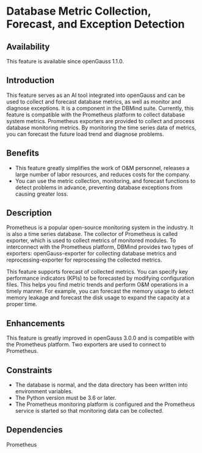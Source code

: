 # Database Metric Collection, Forecast, and Exception Detection<a name="EN-US_TOPIC_0000001105075484"></a>

## Availability<a name="section1394818443613"></a>

This feature is available since openGauss 1.1.0.

## Introduction<a name="section36382403357"></a>

This feature serves as an AI tool integrated into openGauss and can be used to collect and forecast database metrics, as well as monitor and diagnose exceptions. It is a component in the DBMind suite. Currently, this feature is compatible with the Prometheus platform to collect database system metrics. Prometheus exporters are provided to collect and process database monitoring metrics. By monitoring the time series data of metrics, you can forecast the future load trend and diagnose problems.

## Benefits<a name="section5621105733410"></a>

-   This feature greatly simplifies the work of O&M personnel, releases a large number of labor resources, and reduces costs for the company.
-   You can use the metric collection, monitoring, and forecast functions to detect problems in advance, preventing database exceptions from causing greater loss.

## Description<a name="section117712392341"></a>

Prometheus is a popular open-source monitoring system in the industry. It is also a time series database. The collector of Prometheus is called exporter, which is used to collect metrics of monitored modules. To interconnect with the Prometheus platform, DBMind provides two types of exporters: openGauss-exporter for collecting database metrics and reprocessing-exporter for reprocessing the collected metrics.

This feature supports forecast of collected metrics. You can specify key performance indicators \(KPIs\) to be forecasted by modifying configuration files. This helps you find metric trends and perform O&M operations in a timely manner. For example, you can forecast the memory usage to detect memory leakage and forecast the disk usage to expand the capacity at a proper time.

## Enhancements<a name="section144513469345"></a>

This feature is greatly improved in openGauss 3.0.0 and is compatible with the Prometheus platform. Two exporters are used to connect to Prometheus.

## Constraints<a name="section1613131119346"></a>

-   The database is normal, and the data directory has been written into environment variables.
-   The Python version must be 3.6 or later.
-   The Prometheus monitoring platform is configured and the Prometheus service is started so that monitoring data can be collected.

## Dependencies<a name="section4228145683310"></a>

Prometheus
